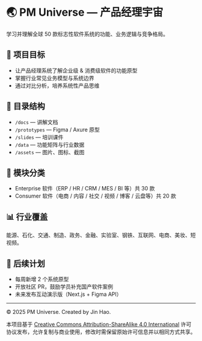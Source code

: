 # 🌏 PM Universe — 产品经理宇宙
学习并理解全球 50 款标志性软件系统的功能、业务逻辑与竞争格局。

## 🎯 项目目标
- 让产品经理系统了解企业级 & 消费级软件的功能原型
- 掌握行业常见业务模型与系统边界
- 通过对比分析，培养系统性产品思维

## 🧭 目录结构
- `/docs` — 讲解文档
- `/prototypes` — Figma / Axure 原型
- `/slides` — 培训课件
- `/data` — 功能矩阵与行业数据
- `/assets` — 图片、图标、截图

## 🧩 模块分类
- Enterprise 软件（ERP / HR / CRM / MES / BI 等）共 30 款
- Consumer 软件（电商 / 内容 / 社交 / 视频 / 博客 / 云盘等）共 20 款

## 📊 行业覆盖
能源、石化、交通、制造、政务、金融、实验室、钢铁、互联网、电商、美妆、短视频。

## 🔧 后续计划
- 每周新增 2 个系统原型
- 开放社区 PR，鼓励学员补充国产软件案例
- 未来发布互动演示版（Next.js + Figma API）

---
© 2025 PM Universe. Created by Jin Hao.

本项目基于 [Creative Commons Attribution-ShareAlike 4.0 International](https://creativecommons.org/licenses/by-sa/4.0/deed.zh-Hans) 许可协议发布，允许复制与商业使用，修改时需保留原始许可信息并以相同方式共享。
